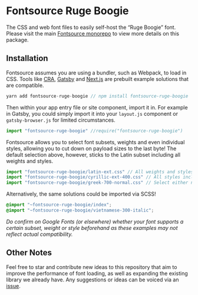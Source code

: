 # Fontsource Ruge Boogie

The CSS and web font files to easily self-host the “Ruge Boogie” font. Please visit the main [Fontsource monorepo](https://github.com/DecliningLotus/fontsource) to view more details on this package.

## Installation

Fontsource assumes you are using a bundler, such as Webpack, to load in CSS. Tools like [CRA](https://create-react-app.dev/), [Gatsby](https://www.gatsbyjs.org/) and [Next.js](https://nextjs.org/) are prebuilt example solutions that are compatible.

```javascript
yarn add fontsource-ruge-boogie // npm install fontsource-ruge-boogie
```

Then within your app entry file or site component, import it in. For example in Gatsby, you could simply import it into your `layout.js` component or `gatsby-browser.js` for limited circumstances.

```javascript
import "fontsource-ruge-boogie" //require("fontsource-ruge-boogie")
```

Fontsource allows you to select font subsets, weights and even individual styles, allowing you to cut down on payload sizes to the last byte! The default selection above, however, sticks to the Latin subset including all weights and styles.

```javascript
import "fontsource-ruge-boogie/latin-ext.css" // All weights and styles included.
import "fontsource-ruge-boogie/cyrillic-ext-400.css" // All styles included.
import "fontsource-ruge-boogie/greek-700-normal.css" // Select either normal or italic.
```

Alternatively, the same solutions could be imported via SCSS!

```scss
@import "~fontsource-ruge-boogie/index";
@import "~fontsource-ruge-boogie/vietnamese-300-italic";
```

_Do confirm on Google Fonts (or elsewhere) whether your font supports a certain subset, weight or style beforehand as these examples may not reflect actual compatibility._

## Other Notes

Feel free to star and contribute new ideas to this repository that aim to improve the performance of font loading, as well as expanding the existing library we already have. Any suggestions or ideas can be voiced via an [issue](https://github.com/DecliningLotus/fontsource/issues).
